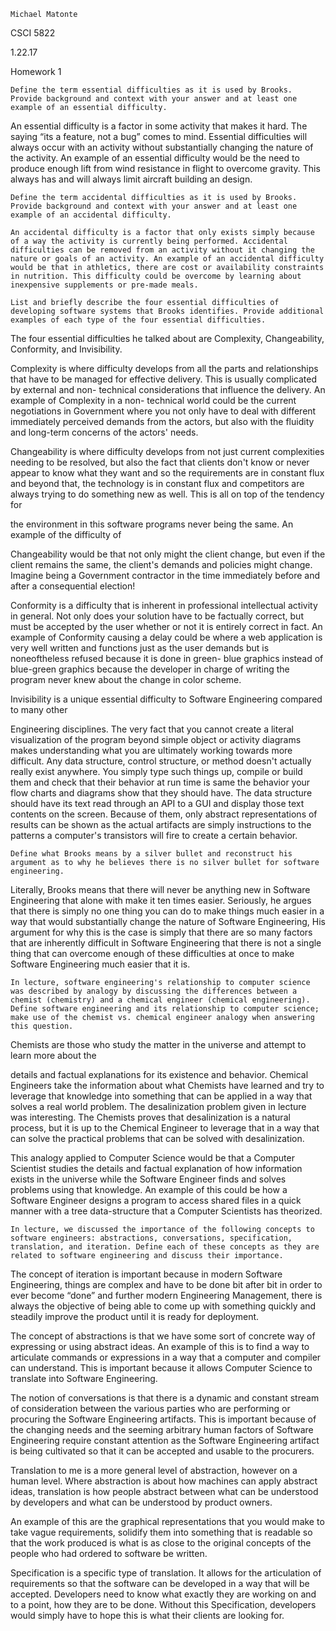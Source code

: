     Michael Matonte

CSCI 5822

1.22.17

Homework 1

    Define the term essential difficulties as it is used by Brooks. Provide background and context with your answer and at least one example of an essential difficulty.

An essential difficulty is a factor in some activity that makes it hard. The saying “its a feature, not a bug” comes to mind. Essential difficulties will always occur with an activity without substantially changing the nature of the activity. An example of an essential difficulty would be the need to produce enough lift from wind resistance in flight to overcome gravity. This always has and will always limit aircraft building an design.

    Define the term accidental difficulties as it is used by Brooks. Provide background and context with your answer and at least one example of an accidental difficulty.

    An accidental difficulty is a factor that only exists simply because of a way the activity is currently being performed. Accidental difficulties can be removed from an activity without it changing the nature or goals of an activity. An example of an accidental difficulty would be that in athletics, there are cost or availability constraints in nutrition. This difficulty could be overcome by learning about inexpensive supplements or pre-made meals.

    List and briefly describe the four essential difficulties of developing software systems that Brooks identifies. Provide additional examples of each type of the four essential difficulties.


The four essential difficulties he talked about are Complexity, Changeability, Conformity, and Invisibility.


Complexity is where difficulty develops from all the parts and relationships that have to be managed for effective delivery. This is usually complicated by external and non- technical considerations that influence the delivery. An example of Complexity in a non- technical world could be the current negotiations in Government where you not only have to deal with different immediately perceived demands from the actors, but also with the fluidity and long-term concerns of the actors' needs.


Changeability is where difficulty develops from not just current complexities needing to be resolved, but also the fact that clients don't know or never appear to know what they want and so the requirements are in constant flux and beyond that, the technology is in constant flux and competitors are always trying to do something new as well. This is all on top of the tendency for

the environment in this software programs never being the same. An example of the difficulty of

Changeability would be that not only might the client change, but even if the client remains the same, the client's demands and policies might change. Imagine being a Government contractor in the time immediately before and after a consequential election!


Conformity is a difficulty that is inherent in professional intellectual activity in general. Not only does your solution have to be factually correct, but must be accepted by the user whether or not it is entirely correct in fact. An example of Conformity causing a delay could be where a web application is very well written and functions just as the user demands but is noneoftheless refused because it is done in green- blue graphics instead of blue-green graphics because the developer in charge of writing the program never knew about the change in color scheme.


Invisibility is a unique essential difficulty to Software Engineering compared to many other

Engineering disciplines. The very fact that you cannot create a literal visualization of the program beyond simple object or activity diagrams makes understanding what you are ultimately working towards more difficult. Any data structure, control structure, or method doesn't actually really exist anywhere. You simply type such things up, compile or build them and check that their behavior at run time is same the behavior your flow charts and diagrams show that they should have. The data structure should have its text read through an API to a GUI and display those text contents on the screen. Because of them, only abstract representations of results can be shown as the actual artifacts are simply instructions to the patterns a computer's transistors will fire to create a certain behavior.



    Define what Brooks means by a silver bullet and reconstruct his argument as to why he believes there is no silver bullet for software engineering.

Literally, Brooks means that there will never be anything new in Software Engineering that alone with make it ten times easier. Seriously, he argues that there is simply no one thing you can do to make things much easier in a way that would substantially change the nature of Software Engineering, His argument for why this is the case is simply that there are so many factors that are inherently difficult in Software Engineering that there is not a single thing that can overcome enough of these difficulties at once to make Software Engineering much easier that it is.


    In lecture, software engineering's relationship to computer science was described by analogy by discussing the differences between a chemist (chemistry) and a chemical engineer (chemical engineering). Define software engineering and its relationship to computer science; make use of the chemist vs. chemical engineer analogy when answering this question.


Chemists are those who study the matter in the universe and attempt to learn more about the

details and factual explanations for its existence and behavior. Chemical Engineers take the information about what Chemists have learned and try to leverage that knowledge into something that can be applied in a way that solves a real world problem. The desalinization problem given in lecture was interesting. The Chemists proves that desalinization is a natural process, but it is up to the Chemical Engineer to leverage that in a way that can solve the practical problems that can be solved with desalinization.

This analogy applied to Computer Science would be that a Computer Scientist studies the details and factual explanation of how information exists in the universe while the Software Engineer finds and solves problems using that knowledge. An example of this could be how a Software Engineer designs a program to access shared files in a quick manner with a tree data-structure that a Computer Scientists has theorized.


    In lecture, we discussed the importance of the following concepts to software engineers: abstractions, conversations, specification, translation, and iteration. Define each of these concepts as they are related to software engineering and discuss their importance.


The concept of iteration is important because in modern Software Engineering, things are complex and have to be done bit after bit in order to ever become “done” and further modern Engineering Management, there is always the objective of being able to come up with something quickly and steadily improve the product until it is ready for deployment.


The concept of abstractions is that we have some sort of concrete way of expressing or using abstract ideas. An example of this is to find a way to articulate commands or expressions in a way that a computer and compiler can understand. This is important because it allows Computer Science to translate into Software Engineering.


The notion of conversations is that there is a dynamic and constant stream of consideration between the various parties who are performing or procuring the Software Engineering artifacts. This is important because of the changing needs and the seeming arbitrary human factors of Software Engineering require constant attention as the Software Engineering artifact is being cultivated so that it can be accepted and usable to the procurers.


Translation to me is a more general level of abstraction, however on a human level. Where abstraction is about how machines can apply abstract ideas, translation is how people abstract between what can be understood by developers and what can be understood by product owners.

An example of this are the graphical representations that you would make to take vague requirements, solidify them into something that is readable so that the work produced is what is as close to the original concepts of the people who had ordered to software be written.


Specification is a specific type of translation. It allows for the articulation of requirements so that the software can be developed in a way that will be accepted. Developers need to know what exactly they are working on and to a point, how they are to be done. Without this Specification, developers would simply have to hope this is what their clients are looking for. 
